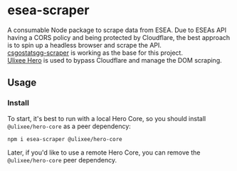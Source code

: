 # esea-scraper

A consumable Node package to scrape data from ESEA.
Due to ESEAs API having a CORS policy and being protected by Cloudflare, the best approach is to spin up a headless 
browser and scrape the API.  
[csgostatsgg-scraper](https://www.npmjs.com/package/csgostatsgg-scraper) is working as the base for this project.  
[Ulixee Hero](https://ulixee.org/docs/hero) is used to bypass Cloudflare and manage the DOM scraping.

## Usage

### Install

To start, it's best to run with a local Hero Core, so you should install `@ulixee/hero-core` as a peer dependency:

```shell
npm i esea-scraper @ulixee/hero-core
```

Later, if you'd like to use a remote Hero Core, you can remove the `@ulixee/hero-core` peer dependency.
